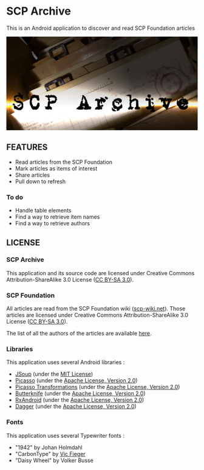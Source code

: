 # SCP Archive

This is an Android application to discover and read SCP Foundation articles

![Feature graphic](https://github.com/xgouchet/SCPArchive/raw/master/graph/feature.png)

## FEATURES

 - Read articles from the SCP Foundation
 - Mark articles as items of interest
 - Share articles
 - Pull down to refresh

### To do

 - Handle table elements
 - Find a way to retrieve item names
 - Find a way to retrieve authors

## LICENSE

### SCP Archive

This application and its source code are licensed under Creative Commons Attribution-ShareAlike 3.0 License ([CC BY-SA 3.0](https://creativecommons.org/licenses/by-sa/3.0/)). 

### SCP Foundation

All articles are read from the SCP Foundation wiki ([scp-wiki.net](http://www.scp-wiki.net/)). 
Those articles are licensed under Creative Commons Attribution-ShareAlike 3.0 
License ([CC BY-SA 3.0](https://creativecommons.org/licenses/by-sa/3.0/)). 

The list of all the authors of the articles are available [here](http://www.scp-wiki.net/members-pages).  

### Libraries

This application uses several Android libraries : 

 - [JSoup](https://jsoup.org/) (under the [MIT License](https://opensource.org/licenses/MIT))
 - [Picasso](http://square.github.io/picasso/) (under the [Apache License, Version 2.0](https://opensource.org/licenses/Apache-2.0))
 - [Picasso Transformations](https://github.com/wasabeef/picasso-transformations) (under the [Apache License, Version 2.0](https://opensource.org/licenses/Apache-2.0))
 - [Butterknife](http://jakewharton.github.io/butterknife/) (under the [Apache License, Version 2.0](https://opensource.org/licenses/Apache-2.0))
 - [RxAndroid](https://github.com/ReactiveX/RxAndroid) (under the [Apache License, Version 2.0](https://opensource.org/licenses/Apache-2.0))
 - [Dagger](https://google.github.io/dagger/) (under the [Apache License, Version 2.0](https://opensource.org/licenses/Apache-2.0))
 
### Fonts

This application uses several Typewriter fonts : 

 - "1942" by Johan Holmdahl
 - "CarbonType" by [Vic Fieger](http://vicfieger.tumblr.com/tagged/vic-fieger-font)
 - "Daisy Wheel" by Volker Busse
